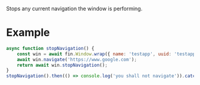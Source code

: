Stops any current navigation the window is performing.

# Example
```js
async function stopNavigation() {
    const win = await fin.Window.wrap({ name: 'testapp', uuid: 'testapp' });
    await win.navigate('https://www.google.com');
    return await win.stopNavigation();
}
stopNavigation().then(() => console.log('you shall not navigate')).catch(err => console.log(err));
```
